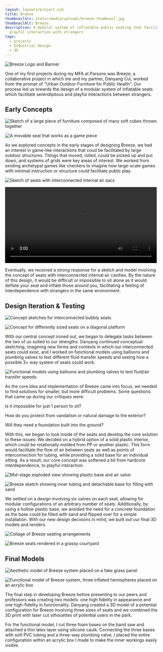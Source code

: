 ```yaml
---
layout: layouts/project.njk
title: Breeze
thumbnailSrc: static/media/uploads/breeze-thumbnail.jpg
thumbnailAlt: Breeze
description: A modular system of inflatable public seating that facilitates
  playful interaction with strangers
tags:
  - projects
  - Industrial Design
  - 3D
---
```

![Breeze Logo and Banner](static/media/uploads/breeze-banner-hires.jpg "Breeze Banner")

One of my first projects during my MFA at Parsons was Breeze, a collaborative project in which me and my partner, Danyang Cui, worked from the prompt of "Urban Outdoor Furniture for Public Health". Our process led us towards the design of a modular system of inflatable seats which facilitate serendipitous and playful interactions between strangers. 

## Early Concepts

<div class="flex-container">

![Sketch of a large piece of furniture composed of many soft cubes thrown together](static/media/uploads/breeze-sketch-1.jpg "Cubes Concept Sketch")

![A movable seat that works as a game piece](static/media/uploads/breeze-sketch2.jpg "Game Piece Concept")

</div>

As we explored concepts in the early stages of designing Breeze, we had an interest in game-like interactions that coud be facilitated by large outdoor structures. Things that moved, rolled, could be picked up and put down, and systems of grids were key areas of interest. We worked from existing archetypal games like checkers to imagine how large-scale games with minimal instruction or structure could facilitate public play.

![Sketch of seats with interconnected internal air sacs](static/media/uploads/breeze-sketch3.jpg "Breeze Inflatable Concept")

<video autoplay loop width="500">
  <source type="video/webm" src="static/media/uploads/breeze-balloonmodel.webm">
</video>

Eventually, we received a strong response for a sketch and model involving the concept of seats with interconnected internal air cavities. By the nature of this design, it would be difficult or impossible to sit alone as it would deflate your seat and inflate those around you, facilitating a feeling of interdependence with strangers in the same environment.

## Design Iteration & Testing

<div class="flex-container">

![Concept sketches for interconnected bubbly seats](static/media/uploads/breeze-sketch4.1.jpg "Bubbly Concept Sketch")

![Concept for differently sized seats on a diagonal platform](static/media/uploads/breeze-sketch5.jpg "Diagonaal platform concept")

</div>

With our central concept ironed out, we began to delegate tasks between the two of us suited to our strengths. Danyang continued conceptual sketching, imagining new forms and contexts in which our interconnected seats could exist, and I worked on functional models using balloons and plumbing valves to test different fluid transfer speeds and seeing how a possible 3+ way system of seats could work.

![Functional models using balloons and plumbing valves to test fluid/air transfer speeds](static/media/uploads/breeze-functionalmodel1.jpg "Breeze Functional Model 1")

As the core idea and implementation of Breeze came into focus, we needed to find solutions for smaller, but more difficult problems. Some questions that came up during our critiques were:

Is it impossible for just 1 person to sit?

How do you protect from vandalism or natural damage to the exterior? 

Will they need a foundation built into the ground?

With this, we began to look inside of the seats and develop the core solution to these issues: We decided on a hybrid option of a solid plastic interior, which could be rotationally molded from PP or another plastic. This form would facilitate the flow of air between seats as well as points of interconnection for tubing, while providing a solid base for an individual sitting. As a result, our core concept was softened a bit from hardcore interdependence, to playful interaction. 

<div class="flex-container">

![Mid-stage exploded view showing plastic base and air valve](static/media/uploads/breeze-sketch6.jpg "Breeze Exploded-1")

![Breeze sketch showing inner tubing and detachable base for filling with sand](static/media/uploads/breeze-sketch7.jpg "Breeze Exploded-2")

</div>

We settled on a design involving six valves on each seat, allowing for modular configurations of an arbitrary number of seats. Additionally, by using a hollow plastic base, we avoided the need for a concrete foundation as the base could be filled with sand and flipped over for a simple installation. With our new design decisions in mind, we built out our final 3D models and renders.

![Collage of Breeze seating arrangements](static/media/uploads/breeze-collage-compressed.jpg "Breeze Collage")

![Breeze seats rendered in a grassy courtyard](static/media/uploads/breeze-onlawn-compressed.jpg "Breeze in context")

## Final Models

<div class="flex-container">

![Aesthetic model of Breeze system placed on a fake grass panel](static/media/uploads/breeze-aestheticmodel.jpg "Breeze Aesthetic model")

![Functional model of Breeze system, three inflated hemispheres placed on an acrylic box](static/media/uploads/breeze-functionalmodel.jpg "Breeze Functional model")

</div>

The final step in developing Breeze before presenting to our peers and professors was creating two models: one high fidelity in appearance and one high-fidelity in functionality. Danyang created a 3D model of a potential configuration for Breeze involving three sizes of seats and we combined the 3D print with laser cut silhouettes of potential users in the park. 

For the functional model, I cut three foam bases on the band saw and attached a thin latex layer using silicone caulk. Connecting the three bases with soft PVC tubing and a three-way plumbing valve, I placed the entire configuration within an acrylic box I made to make the inner workings easily visible.